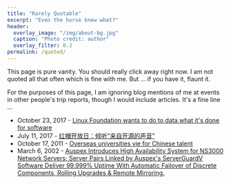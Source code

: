 ```yaml
---
title: "Rarely Quotable"
excerpt: "Even the horse knew what?"
header:
  overlay_image: "/img/about-bg.jpg"
  caption: "Photo credit: author"
  overlay_filter: 0.3
permalink: /quoted/
---
```


This page is pure vanity.  You should really click away right now.  I am not quoted all that often which is fine with me.  But ... if you have it, flaunt it.

For the purposes of this page, I am ignoring blog mentions of me at events in other people's trip reports, though I would include articles.  It's a fine line ...

* October 23, 2017 - [Linux Foundation wants to do to data what it's done for software](https://www.theregister.co.uk/2017/10/23/linux_foundation_community_data_license_agreement/)
* July 11, 2017 - [红帽开放日：倾听“来自开源的声音”](https://news.watchstor.com/news-161977.htm)
* October 17, 2011 - [Overseas universities vie for Chinese talent](https://cpcchina.chinadaily.com.cn/news/2011-10/17/content_13942529.htm)
* March 6, 2002 - [Auspex Introduces High Availability System for NS3000 Network Servers; Server Pairs Linked by Auspex's ServerGuardV Software Deliver 99.999% Uptime With Automatic Failover of Discrete Components, Rolling Upgrades & Remote Mirroring.](https://www.thefreelibrary.com/Auspex+Introduces+High+Availability+System+for+NS3000+Network...-a083509517)
